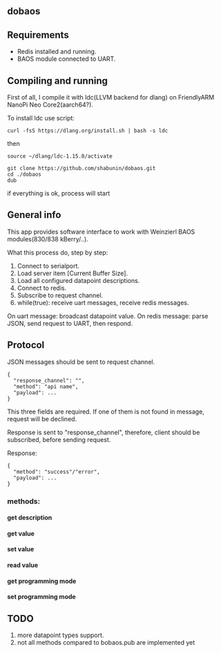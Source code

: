 ## dobaos

## Requirements

* Redis installed and running.
* BAOS module connected to UART.

## Compiling and running

First of all, I compile it with ldc(LLVM backend for dlang) on FriendlyARM NanoPi Neo Core2(aarch64?). 

To install ldc use script:

```text
curl -fsS https://dlang.org/install.sh | bash -s ldc
```

then

```text
source ~/dlang/ldc-1.15.0/activate
```

```text
git clone https://github.com/shabunin/dobaos.git
cd ./dobaos
dub
```

if everything is ok, process will start

## General info

This app provides software interface to work with Weinzierl BAOS modules(830/838 kBerry/..). 

What this process do, step by step:

1. Connect to serialport.
2. Load server item [Current Buffer Size].
3. Load all configured datapoint descriptions. 
4. Connect to redis.
5. Subscribe to request channel.
6. while(true): receive uart messages, receive redis messages.

On uart message: broadcast datapoint value.
On redis message: parse JSON, send request to UART, then respond.

## Protocol

JSON messages should be sent to request channel.

```text
{
  "response_channel": "",
  "method": "api name",
  "payload": ...
}
```

This three fields are required. If one of them is not found in message, request will be declined.

Response is sent to "response_channel", therefore, client should be subscribed, before sending request.

Response: 

```text
{
  "method": "success"/"error",
  "payload": ...
}
```

### methods:

#### get description
#### get value
#### set value
#### read value
#### get programming mode
#### set programming mode

## TODO

1. more datapoint types support.
2. not all methods compared to bobaos.pub are implemented yet
